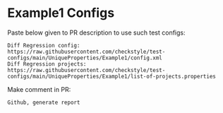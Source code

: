 # Example1 Configs
Paste below given to PR description to use such test configs:
```
Diff Regression config: https://raw.githubusercontent.com/checkstyle/test-configs/main/UniqueProperties/Example1/config.xml
Diff Regression projects: https://raw.githubusercontent.com/checkstyle/test-configs/main/UniqueProperties/Example1/list-of-projects.properties
```
Make comment in PR:
```
Github, generate report
```
